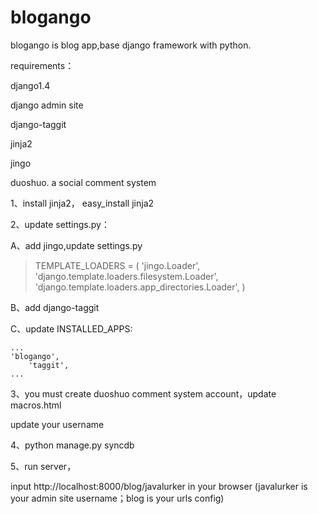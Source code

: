 blogango
========
blogango is blog app,base django framework with python.

requirements：

django1.4

django admin site

django-taggit

jinja2

jingo

duoshuo. a social comment system

1、install jinja2， easy_install jinja2

2、update settings.py：

A、add jingo,update settings.py

> TEMPLATE_LOADERS = (
>    'jingo.Loader',
>    'django.template.loaders.filesystem.Loader',
>    'django.template.loaders.app_directories.Loader',
> )


B、add django-taggit


C、update INSTALLED_APPS:

	...
	'blogango',
        'taggit',
	...
	

3、you must create duoshuo comment system account，update macros.html

<!-- Duoshuo Comment BEGIN -->
<div class="ds-thread" data-thread-key="0" data-title="{{ title }}"></div>
<script type="text/javascript">
var duoshuoQuery = {short_name:"d4blog"};
</script>
<script type="text/javascript" src="http://static.duoshuo.com/embed.js" async="true"></script>
<!-- Duoshuo Comment END -->

update your username


4、python manage.py syncdb


5、run server，

input http://localhost:8000/blog/javalurker in your browser (javalurker is your admin site username；blog is your urls config)
